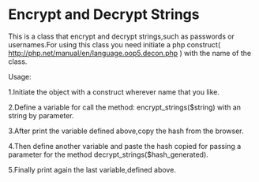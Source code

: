 # Encrypt and Decrypt Strings



This is a class that encrypt and decrypt strings,such as passwords or usernames.For using this class you need initiate a php construct( http://php.net/manual/en/language.oop5.decon.php  ) with the name of the class.

Usage:

1.Initiate the object with a construct wherever name that you like.

2.Define a variable for call the method: encrypt_strings($string) with an string by parameter. 

3.After print the variable defined above,copy the hash from the browser.

4.Then define another variable and paste the hash copied for passing a parameter for the method decrypt_strings($hash_generated).

5.Finally print again the last variable,defined above.

